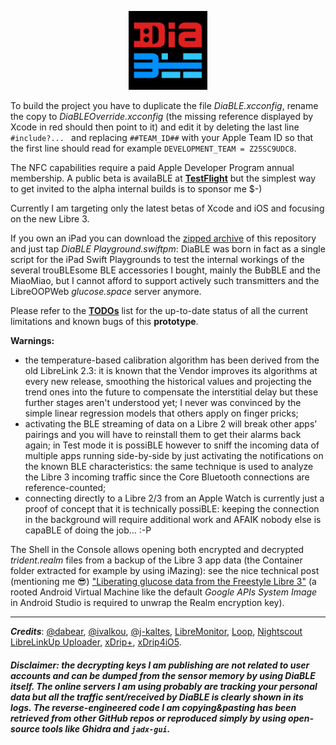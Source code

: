 <p align="center"><img src="./DiaBLE/Assets.xcassets/AppIcon.appiconset/Icon.png" width="25%" /></p>


To build the project you have to duplicate the file _DiaBLE.xcconfig_, rename the copy to _DiaBLEOverride.xcconfig_ (the missing reference displayed by Xcode in red should then point to it) and edit it by deleting the last line `#include?... ` and replacing `##TEAM_ID##` with your Apple Team ID so that the first line should read for example `DEVELOPMENT_TEAM = Z25SC9UDC8`.

The NFC capabilities require a paid Apple Developer Program annual membership. A public beta is availaBLE at **[TestFlight](https://testflight.apple.com/join/H48doU3l)** but the simplest way to get invited to the alpha internal builds is to sponsor me $-)

Currently I am targeting only the latest betas of Xcode and iOS and focusing on the new Libre 3.

If you own an iPad you can download the [zipped archive](https://github.com/gui-dos/DiaBLE/archive/refs/heads/main.zip) of this repository and just tap _DiaBLE Playground.swiftpm_: DiaBLE was born in fact as a single script for the iPad Swift Playgrounds to test the internal workings of the several trouBLEsome BLE accessories I bought, mainly the BubBLE and the MiaoMiao, but I cannot afford to support actively such transmitters and the LibreOOPWeb _glucose.space_ server anymore.

Please refer to the [**TODOs**](https://github.com/gui-dos/DiaBLE/blob/main/TODO.md) list for the up-to-date status of all the current limitations and known bugs of this **prototype**.

**Warnings:**
  * the temperature-based calibration algorithm has been derived from the old LibreLink 2.3: it is known that the Vendor improves its algorithms at every new release, smoothing the historical values and projecting the trend ones into the future to compensate the interstitial delay but these further stages aren't understood yet; I never was convinced by the simple linear regression models that others apply on finger pricks;
  * activating the BLE streaming of data on a Libre 2 will break other apps' pairings and you will have to reinstall them to get their alarms back again; in Test mode it is possiBLE however to sniff the incoming data of multiple apps running side-by-side by just activating the notifications on the known BLE characteristics: the same technique is used to analyze the Libre 3 incoming traffic since the Core Bluetooth connections are reference-counted;
  * connecting directly to a Libre 2/3 from an Apple Watch is currently just a proof of concept that it is technically possiBLE: keeping the connection in the background will require additional work and AFAIK nobody else is capaBLE of doing the job... :-P
  
The Shell in the Console allows opening both encrypted and decrypted _trident.realm_ files from a backup of the Libre 3 app data (the Container folder extracted for example by using iMazing): see the nice technical post (mentioning me 😎) ["Liberating glucose data from the Freestyle Libre 3"](https://frdmtoplay.com/freeing-glucose-data-from-the-freestyle-libre-3/) (a rooted Android Virtual Machine like the default _Google APIs System Image_ in Android Studio is required to unwrap the Realm encryption key).

---
***Credits***: [@dabear](https://github.com/dabear), [@ivalkou](https://github.com/ivalkou), [@j-kaltes](https://github.com/j-kaltes), [LibreMonitor](https://github.com/UPetersen/LibreMonitor/tree/Swift4), [Loop](https://github.com/LoopKit/Loop), [Nightscout LibreLinkUp Uploader](https://github.com/timoschlueter/nightscout-librelink-up), [xDrip+](https://github.com/NightscoutFoundation/xDrip), [xDrip4iO5](https://github.com/JohanDegraeve/xdripswift).

###### ***Disclaimer: the decrypting keys I am publishing are not related to user accounts and can be dumped from the sensor memory by using DiaBLE itself. The online servers I am using probably are tracking your personal data but all the traffic sent/received by DiaBLE is clearly shown in its logs. The reverse-engineered code I am copying&pasting has been retrieved from other GitHub repos or reproduced simply by using open-source tools like Ghidra and `jadx-gui`.***
